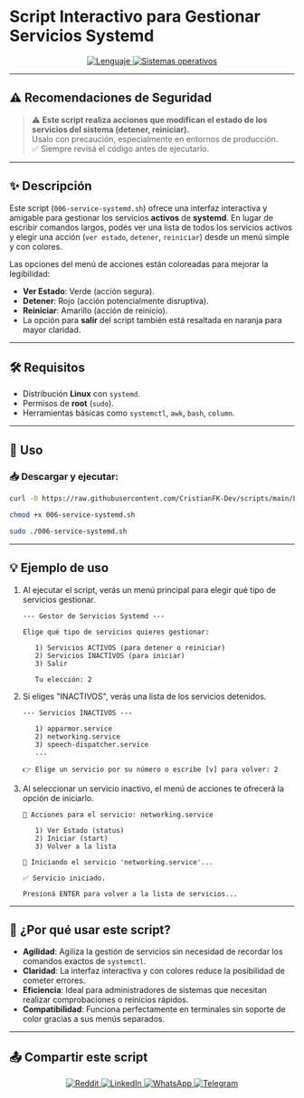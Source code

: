 # Script Interactivo para Gestionar Servicios Systemd

<p align="center">
    <a href="https://www.man7.org/linux/man-pages/man1/bash.1.html">
        <img src="https://img.shields.io/badge/Lenguaje-Bash-4EAA25?style=flat&logo=gnubash&labelColor=363D44" alt="Lenguaje">
    </a>
    <a href="https://www.debian.org/">
        <img src="https://img.shields.io/badge/OS-Linux%20%7C%20Debian-blue?style=flat&logoColor=b0c0c0&labelColor=363D44" alt="Sistemas operativos">
    </a>
</p>

---

## ⚠️ Recomendaciones de Seguridad

> ⚠️ **Este script realiza acciones que modifican el estado de los servicios del sistema (detener, reiniciar).**  
> Usalo con precaución, especialmente en entornos de producción.  
> ✅ Siempre revisá el código antes de ejecutarlo.

---

## ✨ Descripción

Este script (`006-service-systemd.sh`) ofrece una interfaz interactiva y amigable para gestionar los servicios **activos** de **systemd**. En lugar de escribir comandos largos, podés ver una lista de todos los servicios activos y elegir una acción (`ver estado`, `detener`, `reiniciar`) desde un menú simple y con colores.

Las opciones del menú de acciones están coloreadas para mejorar la legibilidad:
- **Ver Estado**: Verde (acción segura).
- **Detener**: Rojo (acción potencialmente disruptiva).
- **Reiniciar**: Amarillo (acción de reinicio).
- La opción para **salir** del script también está resaltada en naranja para mayor claridad.

---

## 🛠️ Requisitos

- Distribución **Linux** con `systemd`.
- Permisos de **root** (`sudo`).
- Herramientas básicas como `systemctl`, `awk`, `bash`, `column`.

---

## 🚀 Uso

### 📥 Descargar y ejecutar:

```bash
curl -O https://raw.githubusercontent.com/CristianFK-Dev/scripts/main/Linux/006-service-systemd.sh

chmod +x 006-service-systemd.sh

sudo ./006-service-systemd.sh
```

---

## 💡 Ejemplo de uso

1.  Al ejecutar el script, verás un menú principal para elegir qué tipo de servicios gestionar.

    ```text
    --- Gestor de Servicios Systemd ---

    Elige qué tipo de servicios quieres gestionar:

       1) Servicios ACTIVOS (para detener o reiniciar)
       2) Servicios INACTIVOS (para iniciar)
       3) Salir

       Tu elección: 2
    ```

2.  Si eliges "INACTIVOS", verás una lista de los servicios detenidos.

    ```text
    --- Servicios INACTIVOS ---

       1) apparmor.service
       2) networking.service
       3) speech-dispatcher.service
       ...

    👉 Elige un servicio por su número o escribe [v] para volver: 2
    ```

3.  Al seleccionar un servicio inactivo, el menú de acciones te ofrecerá la opción de iniciarlo.

    ```text
    🔧 Acciones para el servicio: networking.service

       1) Ver Estado (status)
       2) Iniciar (start)
       3) Volver a la lista

    🚀 Iniciando el servicio 'networking.service'...

    ✅ Servicio iniciado.

    Presioná ENTER para volver a la lista de servicios...
    ```

---

## 🧠 ¿Por qué usar este script?

- **Agilidad**: Agiliza la gestión de servicios sin necesidad de recordar los comandos exactos de `systemctl`.
- **Claridad**: La interfaz interactiva y con colores reduce la posibilidad de cometer errores.
- **Eficiencia**: Ideal para administradores de sistemas que necesitan realizar comprobaciones o reinicios rápidos.
- **Compatibilidad**: Funciona perfectamente en terminales sin soporte de color gracias a sus menús separados.

---

## 📤 Compartir este script

<p align="center">
    <a href="https://www.reddit.com/submit?url=https://github.com/CristianFK-Dev/scripts/blob/main/Linux/006-service-systemd.sh">
        <img src="https://img.shields.io/badge/Compartir-FF4500?logo=reddit&logoColor=white" alt="Reddit" />
    </a>
    <a href="https://www.linkedin.com/sharing/share-offsite/?url=https://github.com/CristianFK-Dev/scripts/blob/main/Linux/006-service-systemd.sh">
        <img src="https://img.shields.io/badge/LinkedIn-Compartir-0077B5?style=flat&logo=linkedin" alt="LinkedIn" />
    </a>
    <a href="https://wa.me/?text=Revisá%20este%20script:%20https://github.com/CristianFK-Dev/scripts/blob/main/Linux/006-service-systemd.sh">
        <img src="https://img.shields.io/badge/Compartir-25D366?logo=whatsapp&logoColor=white" alt="WhatsApp" />
    </a>
    <a href="https://t.me/share/url?url=https://github.com/CristianFK-Dev/scripts/blob/main/Linux/006-service-systemd.sh">
        <img src="https://img.shields.io/badge/Compartir-0088CC?logo=telegram&logoColor=white" alt="Telegram" />
    </a>
</p>